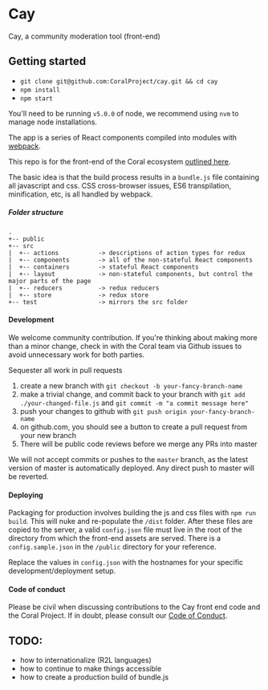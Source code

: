 # Cay

Cay, a community moderation tool (front-end)

## Getting started

- `git clone git@github.com:CoralProject/cay.git && cd cay`
- `npm install`
- `npm start`

You'll need to be running `v5.0.0` of node, we recommend using `nvm` to manage node installations.

The app is a series of React components compiled into modules with [webpack](http://webpack.github.io/).

This repo is for the front-end of the Coral ecosystem [outlined here](https://github.com/coralproject/reef/blob/master/ECOSYSTEM.md).

The basic idea is that the build process results in a `bundle.js` file containing all javascript and css. CSS cross-browser issues, ES6 transpilation, minification, etc, is all handled by webpack.

##### Folder structure

```
.
+-- public
+-- src
|  +-- actions           -> descriptions of action types for redux
|  +-- components        -> all of the non-stateful React components
|  +-- containers        -> stateful React components
|  +-- layout            -> non-stateful components, but control the major parts of the page
|  +-- reducers          -> redux reducers
|  +-- store             -> redux store
+-- test                 -> mirrors the src folder
```

#### Development

We welcome community contribution. If you're thinking about making more than a minor change, check in with the Coral team via Github issues to avoid unnecessary work for both parties.

Sequester all work in pull requests

  1. create a new branch with `git checkout -b your-fancy-branch-name`
  2. make a trivial change, and commit back to your branch with `git add ./your-changed-file.js` and `git commit -m "a commit message here"`
  3. push your changes to github with `git push origin your-fancy-branch-name`
  4. on github.com, you should see a button to create a pull request from your new branch
  5. There will be public code reviews before we merge any PRs into master

We will not accept commits or pushes to the `master` branch, as the latest version of master is automatically deployed. Any direct push to master will be reverted.

#### Deploying

Packaging for production involves building the js and css files with `npm run build`. This will nuke and re-populate the `/dist` folder. After these files are copied to the server, a valid `config.json` file must live in the root of the directory from which the front-end assets are served. There is a `config.sample.json` in the `/public` directory for your reference.

Replace the values in `config.json` with the hostnames for your specific development/deployment setup.

#### Code of conduct
Please be civil when discussing contributions to the Cay front end code and the Coral Project. If in doubt, please consult our [Code of Conduct](https://github.com/coralproject/reef/blob/master/CODE-OF-CONDUCT.md).

## TODO:
- how to internationalize (R2L languages)
- how to continue to make things accessible
- how to create a production build of bundle.js
